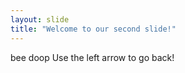 ```yaml
---
layout: slide
title: "Welcome to our second slide!"
---
```

bee doop
Use the left arrow to go back!
